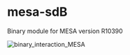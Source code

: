 
# mesa-sdB
Binary module for MESA version R10390

![binary_interaction_MESA](https://user-images.githubusercontent.com/8492276/229100181-cf5664e3-430b-48b3-bd63-52c3ce0b2a73.png)
